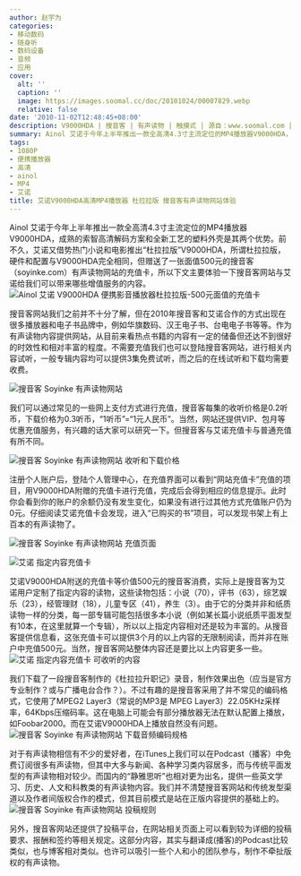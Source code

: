 ```yaml
---
author: 赵宇为
categories:
- 移动数码
- 随身听
- 数码设备
- 音频
- 应用
cover:
  alt: ''
  caption: ''
  image: https://images.soomal.cc/doc/20101024/00007829.webp
  relative: false
date: '2010-11-02T12:48:45+08:00'
description: V9000HDA | 搜音客 | 有声读物 | 触摸式 | 源自：www.soomal.com | 版权：原创 |  平均/总评分：10.00/40
summary: Ainol 艾诺于今年上半年推出一款全高清4.3寸主流定位的MP4播放器V9000HDA，成熟的索智高清解码方案和全新工艺的塑料外壳是其两个优势。前不久，艾诺又借势热门小说和电影推出“杜拉拉版”V9000HDA，所谓杜拉拉版，硬件和配置与V9000HDA完全相同，但赠送了一张面值500元的搜音客（soyinke.com）有声读物网站的充值卡，所以下文主要体验一下搜音客网站与艾诺给我们可以带来哪些增值服务的内容
tags:
- 1080P
- 便携播放器
- 高清
- ainol
- MP4
- 艾诺
title: 艾诺V9000HDA高清MP4播放器 杜拉拉版 搜音客有声读物网站体验
---
```


Ainol 艾诺于今年上半年推出一款全高清4.3寸主流定位的MP4播放器V9000HDA，成熟的索智高清解码方案和全新工艺的塑料外壳是其两个优势。前不久，艾诺又借势热门小说和电影推出“杜拉拉版”V9000HDA，所谓杜拉拉版，硬件和配置与V9000HDA完全相同，但赠送了一张面值500元的搜音客（soyinke.com）有声读物网站的充值卡，所以下文主要体验一下搜音客网站与艾诺给我们可以带来哪些增值服务的内容。
![Ainol 艾诺 V9000HDA 便携影音播放器杜拉拉版-500元面值的充值卡](https://images.soomal.cc/doc/20101024/00007829.webp)




搜音客网站我们之前并不十分了解，但在2010年搜音客和艾诺合作的方式出现在很多播放器和电子书品牌中，例如华旗数码、汉王电子书、台电电子书等等。作为有声读物内容提供网站，从目前来看热点书籍的内容有一定的储备但还达不到很好的时效性和相对丰富的程度。不需要充值我们也可以登陆搜音客网站，进行相关内容试听，一般专辑内容均可以提供3集免费试听，而之后的在线试听和下载均需要收费。

![搜音客 Soyinke 有声读物网站](https://images.soomal.cc/doc/20101102/00007929.webp)




我们可以通过常见的一些网上支付方式进行充值，搜音客每集的收听价格是0.2听币，下载价格为0.3听币，“1听币”=“1元人民币”。当然，网站还提供VIP、包月等优惠充值服务，有兴趣的话大家可以研究一下。但搜音客与艾诺充值卡与普通充值有所不同。

![搜音客 Soyinke 有声读物网站 收听和下载价格](https://images.soomal.cc/doc/20101102/00007930.webp)




注册个人账户后，登陆个人管理中心，在充值界面可以看到“网站充值卡”充值的项目，用V9000HDA附赠的充值卡进行充值，完成后会得到相应的信息提示。此时你会看到你的账户的余额仍没有发生变化，如果没有进行过其他方式充值账户仍为0元。仔细阅读艾诺充值卡会发现，进入“已购买的书”项目，可以发现书架上有上百本的有声读物了。

![搜音客 Soyinke 有声读物网站 充值页面](https://images.soomal.cc/doc/20101102/00007932.webp)




![艾诺 指定内容充值卡](https://images.soomal.cc/doc/20101102/00007933.webp)




艾诺V9000HDA附送的充值卡等价值500元的搜音客消费，实际上是搜音客为艾诺用户定制了指定内容的读物，这些读物包括：小说（70），评书（63），综艺娱乐（23），经管理财（18），儿童专区（41），养生（3）。由于它的分类并非和纸质读物一样的分类，每一部专辑可能包括很多本小说（例如某长篇小说纸质平面发型有10本，在这里就算一个专辑），所以以上指定内容相对还是较为丰富的。从搜音客提供信息看，这张充值卡可以提供3个月的以上内容的无限制阅读，而并非在账户中充值500元。当然，搜音客网站整体内容还是要比以上内容更多一些。
![艾诺 指定内容充值卡 可收听的内容](https://images.soomal.cc/doc/20101102/00007934.webp)




我们下载了一段搜音客制作的《杜拉拉升职记》录音，制作效果出色（应当是官方专业制作？或与广播电台合作？）。不过有趣的是搜音客采用了并不常见的编码格式，它使用了MPEG2 Layer3（常说的MP3是 MPEG Layer3）22.05KHz采样率，64Kbps压缩码率。这在电脑上可能会有部分播放器无法在默认配置上播放，如Foobar2000。而在艾诺V9000HDA上播放自然没有问题。
![搜音客 Soyinke 有声读物网站 下载音频编码规格](https://images.soomal.cc/doc/20101102/00007935.webp)




对于有声读物相信有不少的爱好者，在iTunes上我们可以在Podcast（播客）中免费订阅很多有声读物，但其中大多与新闻、各种学习类内容居多，而与传统平面发型的有声读物相对较少。而国内的“静雅思听”也相对更为出名，提供一些英文学习、历史、人文和科教类的有声读物内容。我们并不清楚搜音客网站和传统发型渠道以及作者间版权合作的模式，但其目前模式是站在正版内容提供的基础上的。
![搜音客 Soyinke 有声读物网站 投稿规则](https://images.soomal.cc/doc/20101102/00007931.webp)




另外，搜音客网站还提供了投稿平台，在网站相关页面上可以看到较为详细的投稿要求、报酬和签约等相关规定。这部分内容，其实与翻译成(播客)的Podcast比较类似，也与博客相对类似。也许可以吸引一些个人和小的团队参与，制作不牵扯版权的有声读物。